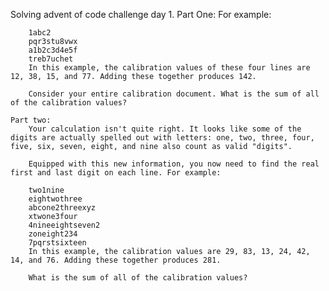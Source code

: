 Solving advent of code challenge day 1.
    Part One:
        For example:

        1abc2
        pqr3stu8vwx
        a1b2c3d4e5f
        treb7uchet
        In this example, the calibration values of these four lines are 12, 38, 15, and 77. Adding these together produces 142.

        Consider your entire calibration document. What is the sum of all of the calibration values?
    
    Part two:
        Your calculation isn't quite right. It looks like some of the digits are actually spelled out with letters: one, two, three, four, five, six, seven, eight, and nine also count as valid "digits".

        Equipped with this new information, you now need to find the real first and last digit on each line. For example:

        two1nine
        eightwothree
        abcone2threexyz
        xtwone3four
        4nineeightseven2
        zoneight234
        7pqrstsixteen
        In this example, the calibration values are 29, 83, 13, 24, 42, 14, and 76. Adding these together produces 281.

        What is the sum of all of the calibration values?